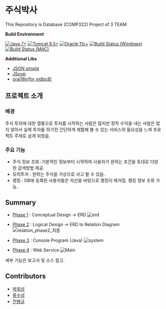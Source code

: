 # 주식박사

This Repository is Database (COMP322) Project of 3 TEAM







**Build Environment**

[![Java 7+](https://img.shields.io/badge/Java-7%2B-informational)](http://java.oracle.com)
[![Tomcat 8.5+](https://img.shields.io/badge/Tomcat-8.5%2B-informational)](https://tomcat.apache.org/download-80.cgi)
[![Oracle 11c+](https://img.shields.io/badge/Oracle-11c%2B-informational)](https://www.oracle.com/database/technologies)
[![ Build Status (Windows)](https://img.shields.io/appveyor/build/parrt/antlr4?label=Windows)](https://www.microsoft.com/ko-kr/windows)
[![ Build Status (MAC)](https://img.shields.io/badge/Mac-issue-yellow)](https://support.apple.com/ko-kr/HT201260)

**Additional Libs**
* [JSON simple](https://code.google.com/archive/p/json-simple/)
* [JSoup](https://jsoup.org/)
* [orai18n(for ojdbc8)](https://www.oracle.com/database/technologies/appdev/jdbc-ucp-19-7-c-downloads.html)

## 프로젝트 소개

### 배경

주식 투자에 대한 열풍으로 투자를 시작하는 사람은 많지만 정작 수익을 내는 사람은 많지 않아서 실제 투자를 하기전 간단하게 체험해 볼 수 있는 서비스의 필요성을 느껴
프로젝트 주제로 삼게 되었음.

### 주요 기능

* 주식 정보 조회 :기본적인 정보부터 시작하여 사용자가 원하는 조건을 토대로 다양한 검색방법 제공.
* 모의투자 : 원하는 주식을 가상으로 사고 팔 수 있음.
* 랭킹 : DB에 등록된 사용자들은 자산을 바탕으로 랭킹이 매겨짐. 랭킹 정보 조회 가능.

## Summary

* [Phase 1](https://github.com/sapiens2000/DB_3_TEAM_PROEJCT/blob/main/Phase/Phase1/Phase1.md) : Conceptual Design -> ERD
![erd](https://user-images.githubusercontent.com/33113480/143677997-8ac3320a-750b-4f85-a89d-5641dfe24066.JPG)

* [Phase 2](https://github.com/sapiens2000/DB_3_TEAM_PROEJCT/blob/main/Phase/Phase2/Phase2.md) : Logical Design -> ERD to Relation Diagram
![relation_phase2_최종](https://user-images.githubusercontent.com/33113480/143677847-57727783-9e01-4a66-8ca0-913f51633a0e.jpg)

* [Phase 3](https://github.com/sapiens2000/DB_3_TEAM_PROEJCT/blob/main/Phase/Phase3/Phase3.md) : Console Program (Java)
![system](https://user-images.githubusercontent.com/33113480/143678034-690e52ce-d291-44f2-a88d-0a22e880745e.JPG)

* [Phase 4](https://github.com/sapiens2000/DB_3_TEAM_PROEJCT/blob/main/Phase/Phase4/Phase4.md) : Web Service
![Main](https://user-images.githubusercontent.com/33113480/143677736-3a323103-5b2b-4fa9-9434-91ea6fa6616e.JPG)

세부 기능은 보고서 및 소스 참고.

## Contributors

* [박휘성](https://github.com/hwistar0717)
* [류수성](https://github.com/Hermes997)
* [전병규](https://github.com/sapiens2000)
